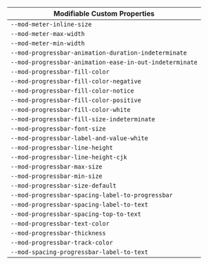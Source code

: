 | Modifiable Custom Properties |
| --- |
| `--mod-meter-inline-size` |
| `--mod-meter-max-width` |
| `--mod-meter-min-width` |
| `--mod-progressbar-animation-duration-indeterminate` |
| `--mod-progressbar-animation-ease-in-out-indeterminate` |
| `--mod-progressbar-fill-color` |
| `--mod-progressbar-fill-color-negative` |
| `--mod-progressbar-fill-color-notice` |
| `--mod-progressbar-fill-color-positive` |
| `--mod-progressbar-fill-color-white` |
| `--mod-progressbar-fill-size-indeterminate` |
| `--mod-progressbar-font-size` |
| `--mod-progressbar-label-and-value-white` |
| `--mod-progressbar-line-height` |
| `--mod-progressbar-line-height-cjk` |
| `--mod-progressbar-max-size` |
| `--mod-progressbar-min-size` |
| `--mod-progressbar-size-default` |
| `--mod-progressbar-spacing-label-to-progressbar` |
| `--mod-progressbar-spacing-label-to-text` |
| `--mod-progressbar-spacing-top-to-text` |
| `--mod-progressbar-text-color` |
| `--mod-progressbar-thickness` |
| `--mod-progressbar-track-color` |
| `--mod-spacing-progressbar-label-to-text` |